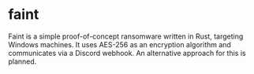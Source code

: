 # faint
Faint is a simple proof-of-concept ransomware written in Rust, targeting Windows machines. It uses AES-256 as an encryption algorithm and communicates via a Discord webhook. An alternative approach for this is planned.
